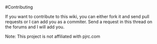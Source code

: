 #Contributing

If you want to contribute to this wiki, you can either fork it and send pull requests or I can add you as a commiter. Send a request in this thread on the forums and I will add you.

Note: This project is not affiliated with pjrc.com
